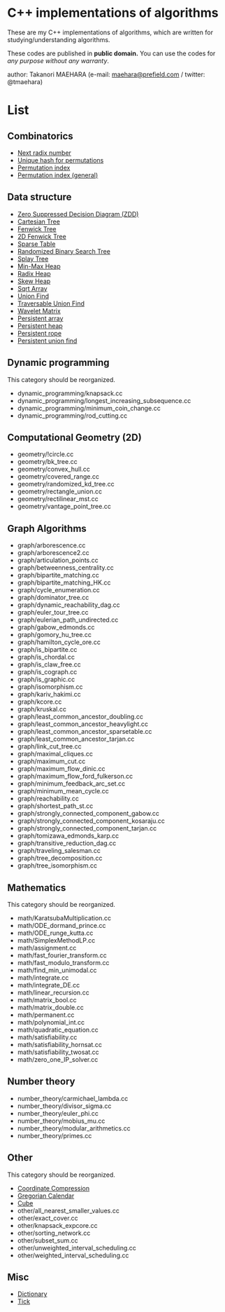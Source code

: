 # C++ implementations of algorithms

These are my C++ implementations of algorithms,
which are written for studying/understanding algorithms.

These codes are published in **public domain.**
You can use the codes for *any purpose without any warranty*.


author: Takanori MAEHARA (e-mail: maehara@prefield.com / twitter: @tmaehara)


# List

## Combinatorics 

- [Next radix number](combinatorics/next_radix.cc)
- [Unique hash for permutations](combinatorics/permutation_hash.cc)
- [Permutation index](combinatorics/permutation_index.cc)
- [Permutation index (general)](combinatorics/permutation_index_general.cc)


## Data structure

- [Zero Suppressed Decision Diagram (ZDD)](data_structure/ZDD.cc)
- [Cartesian Tree](data_structure/cartesian_tree.cc)
- [Fenwick Tree](data_structure/fenwick_tree.cc)
- [2D Fenwick Tree](data_structure/fenwick_tree_2d.cc)
- [Sparse Table](data_structure/sparse_table.cc)
- [Randomized Binary Search Tree](data_structure/randomized_binary_search_tree.cc)
- [Splay Tree](data_structure/splay_tree.cc)
- [Min-Max Heap](data_structure/minmax_heap.cc)
- [Radix Heap](data_structure/radix_heap.cc)
- [Skew Heap](data_structure/skew_heap.cc)
- [Sqrt Array](data_structure/sqrt_array.cc)
- [Union Find](data_structure/union_find.cc)
- [Traversable Union Find](data_structure/union_find2.cc)
- [Wavelet Matrix](data_structure/wavelet_matrix.cc)
- [Persistent array](data_structure/persistent_array.cc)
- [Persistent heap](data_structure/persistent_heap.cc)
- [Persistent rope](data_structure/persistent_rope.cc)
- [Persistent union find](data_structure/persistent_union_find.cc)


## Dynamic programming

This category should be reorganized.

- dynamic_programming/knapsack.cc
- dynamic_programming/longest_increasing_subsequence.cc
- dynamic_programming/minimum_coin_change.cc
- dynamic_programming/rod_cutting.cc


## Computational Geometry (2D)

- geometry/!circle.cc
- geometry/bk_tree.cc
- geometry/convex_hull.cc
- geometry/covered_range.cc
- geometry/randomized_kd_tree.cc
- geometry/rectangle_union.cc
- geometry/rectilinear_mst.cc
- geometry/vantage_point_tree.cc


## Graph Algorithms

- graph/arborescence.cc
- graph/arborescence2.cc
- graph/articulation_points.cc
- graph/betweenness_centrality.cc
- graph/bipartite_matching.cc
- graph/bipartite_matching_HK.cc
- graph/cycle_enumeration.cc
- graph/dominator_tree.cc
- graph/dynamic_reachability_dag.cc
- graph/euler_tour_tree.cc
- graph/eulerian_path_undirected.cc
- graph/gabow_edmonds.cc
- graph/gomory_hu_tree.cc
- graph/hamilton_cycle_ore.cc
- graph/is_bipartite.cc
- graph/is_chordal.cc
- graph/is_claw_free.cc
- graph/is_cograph.cc
- graph/is_graphic.cc
- graph/isomorphism.cc
- graph/kariv_hakimi.cc
- graph/kcore.cc
- graph/kruskal.cc
- graph/least_common_ancestor_doubling.cc
- graph/least_common_ancestor_heavylight.cc
- graph/least_common_ancestor_sparsetable.cc
- graph/least_common_ancestor_tarjan.cc
- graph/link_cut_tree.cc
- graph/maximal_cliques.cc
- graph/maximum_cut.cc
- graph/maximum_flow_dinic.cc
- graph/maximum_flow_ford_fulkerson.cc
- graph/minimum_feedback_arc_set.cc
- graph/minimum_mean_cycle.cc
- graph/reachability.cc
- graph/shortest_path_st.cc
- graph/strongly_connected_component_gabow.cc
- graph/strongly_connected_component_kosaraju.cc
- graph/strongly_connected_component_tarjan.cc
- graph/tomizawa_edmonds_karp.cc
- graph/transitive_reduction_dag.cc
- graph/traveling_salesman.cc
- graph/tree_decomposition.cc
- graph/tree_isomorphism.cc

 
## Mathematics
 
This category should be reorganized.

- math/KaratsubaMultiplication.cc
- math/ODE_dormand_prince.cc
- math/ODE_runge_kutta.cc
- math/SimplexMethodLP.cc
- math/assignment.cc
- math/fast_fourier_transform.cc
- math/fast_modulo_transform.cc
- math/find_min_unimodal.cc
- math/integrate.cc
- math/integrate_DE.cc
- math/linear_recursion.cc
- math/matrix_bool.cc
- math/matrix_double.cc
- math/permanent.cc
- math/polynomial_int.cc
- math/quadratic_equation.cc
- math/satisfiability.cc
- math/satisfiability_hornsat.cc
- math/satisfiability_twosat.cc
- math/zero_one_IP_solver.cc


## Number theory

- number_theory/carmichael_lambda.cc
- number_theory/divisor_sigma.cc
- number_theory/euler_phi.cc
- number_theory/mobius_mu.cc
- number_theory/modular_arithmetics.cc
- number_theory/primes.cc

## Other

This category should be reorganized.

- [Coordinate Compression](other/coordinate_compression.cc)
- [Gregorian Calendar](other/gregorian_calendar.cc)
- [Cube](other/cube.cc)
- other/all_nearest_smaller_values.cc
- other/exact_cover.cc
- other/knapsack_expcore.cc
- other/sorting_network.cc
- other/subset_sum.cc
- other/unweighted_interval_scheduling.cc
- other/weighted_interval_scheduling.cc


## Misc
- [Dictionary](_misc/dictionary.cc)
- [Tick](_misc/tick.cc)

